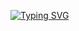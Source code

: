 <a href="https://git.io/typing-svg" rel="noopener noreferrer nofollow"><img alt="Typing SVG" src="https://readme-typing-svg.demolab.com?font=Exo+2&amp;size=28&amp;pause=1000&amp;color=25B31E&amp;random=false&amp;width=450&amp;lines=I'm+learning+the+backend+on+Python"></a>


<!---
AILeKC/AILeKC is a ✨ special ✨ repository because its `README.md` (this file) appears on your GitHub profile.
You can click the Preview link to take a look at your changes.
--->
